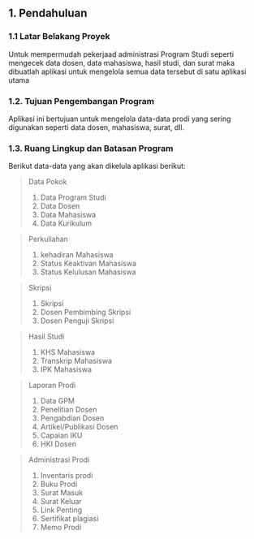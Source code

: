 ## 1. Pendahuluan
### 1.1 Latar Belakang Proyek
Untuk mempermudah pekerjaad administrasi Program Studi seperti mengecek data dosen, data mahasiswa, hasil studi, dan surat maka dibuatlah aplikasi untuk mengelola semua data tersebut di satu aplikasi utama

### 1.2. Tujuan Pengembangan Program
Aplikasi ini bertujuan untuk mengelola data-data prodi yang sering digunakan seperti data dosen, mahasiswa, surat, dll.

### 1.3. Ruang Lingkup dan Batasan Program
Berikut data-data yang akan dikelula aplikasi berikut:

> Data Pokok
> 1. Data Program Studi
> 1. Data Dosen
> 1. Data Mahasiswa
> 1. Data Kurikulum

> Perkuliahan
> 1. kehadiran Mahasiswa
  >  1. Status Keaktivan Mahasiswa
  >  1. Status Kelulusan Mahasiswa

> Skripsi
> 1. Skripsi
> 1. Dosen Pembimbing Skripsi
> 1. Dosen Penguji Skripsi

> Hasil Studi
> 1. KHS Mahasiswa
> 1. Transkrip Mahasiswa
> 1. IPK Mahasiswa

> Laporan Prodi
>1. Data GPM
>1. Penelitian Dosen
>1. Pengabdian Dosen
>1. Artikel/Publikasi Dosen
>1. Capaian IKU
>1. HKI Dosen

> Administrasi Prodi
>1. Inventaris prodi
>1. Buku Prodi
>1. Surat Masuk
>1. Surat Keluar
>1. Link Penting
>1. Sertifikat plagiasi
>1. Memo Prodi
